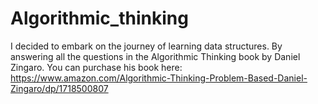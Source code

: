 # Algorithmic_thinking
I decided to embark on the journey of learning data structures.
By answering all the questions in the Algorithmic Thinking book by Daniel Zingaro.
You can purchase his book here: 
https://www.amazon.com/Algorithmic-Thinking-Problem-Based-Daniel-Zingaro/dp/1718500807
